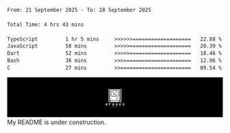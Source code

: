 <!--START_SECTION:waka-->

```txt
From: 21 September 2025 - To: 28 September 2025

Total Time: 4 hrs 43 mins

TypeScript         1 hr 5 mins     >>>>>>===================   22.88 %
JavaScript         58 mins         >>>>>====================   20.39 %
Dart               52 mins         >>>>>====================   18.46 %
Bash               36 mins         >>>======================   12.96 %
C                  27 mins         >>=======================   09.54 %
```

<!--END_SECTION:waka-->

<img src="https://raw.githubusercontent.com/n3xta/image-hosting/main/img/202411032331174.png"/>
My README is under construction. 
